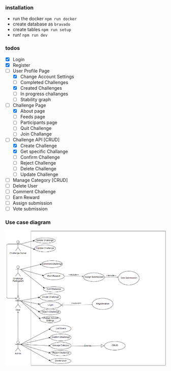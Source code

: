 ### installation

- run the docker
  `npm run docker`
- create database as `bravado`
- create tables
  `npm run setup`
- run!
  `npm run dev`

### todos

- [x] Login
- [x] Register
- [ ] User Profile Page
  - [x] Change Account Settings
  - [ ] Completed Challenges
  - [x] Created Challenges
  - [ ] In progress challanges
  - [ ] Stability graph
- [ ] Challenge Page
  - [x] About page
  - [ ] Feeds page
  - [ ] Participants page
  - [ ] Quit Challenge
  - [ ] Join Challange
- [ ] Challenge API [CRUD]
  - [x] Create Challenge
  - [x] Get specific Challange
  - [ ] Confirm Challenge
  - [ ] Reject Challenge
  - [ ] Delete Challenge
  - [ ] Update Challenge
- [ ] Manage Category [CRUD]
- [ ] Delete User
- [ ] Comment Challenge
- [ ] Earn Reward
- [ ] Assign submission
- [ ] Vote submission

### Use case diagram

![Use Case diagram](./docs/img/use_case.png)

